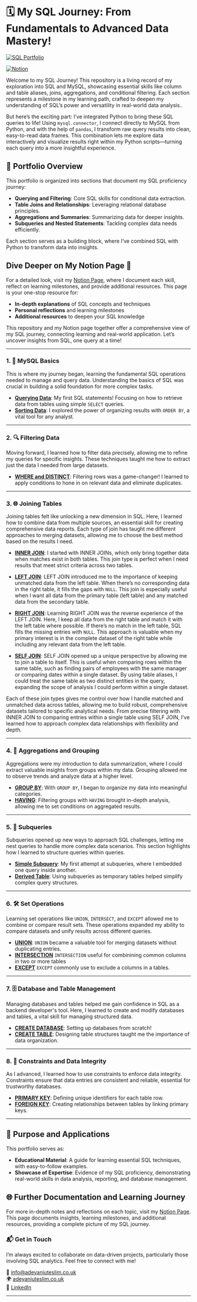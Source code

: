 # 🗓️ My SQL Journey: From Fundamentals to Advanced Data Mastery!

[![SQL Portfolio](https://img.shields.io/badge/Portfolio-Data%20Analysis-informational)](https://github.com/TeslimAdeyanju/sql-code-portfolio)

[![Notion](https://img.shields.io/badge/Documentation-Notion-brightgreen)](https://notion.so/https://teslimuthmanadeyanju.notion.site/BASIC-SQL-3e0482d698324d7ca389a41efa3c17d8?pvs=4)

Welcome to my SQL Journey! This repository is a living record of my exploration into SQL and MySQL, showcasing essential skills like column and table aliases, joins, aggregations, and conditional filtering. Each section represents a milestone in my learning path, crafted to deepen my understanding of SQL’s power and versatility in real-world data analysis..

But here’s the exciting part: I’ve integrated Python to bring these SQL queries to life! Using `mysql.connector`, I connect directly to MySQL from Python, and with the help of `pandas`, I transform raw query results into clean, easy-to-read data frames. This combination lets me explore data interactively and visualize results right within my Python scripts—turning each query into a more insightful experience.

## 📂 Portfolio Overview

This portfolio is organized into sections that document my SQL proficiency journey:

- **Querying and Filtering**: Core SQL skills for conditional data extraction.
- **Table Joins and Relationships**: Leveraging relational database principles.
- **Aggregations and Summaries**: Summarizing data for deeper insights.
- **Subqueries and Nested Statements**: Tackling complex data needs efficiently.

Each section serves as a building block, where I’ve combined SQL with Python to transform data into insights.

## Dive Deeper on My Notion Page 📘

For a detailed look, visit my [Notion Page](https://teslimuthmanadeyanju.notion.site/BASIC-SQL-3e0482d698324d7ca389a41efa3c17d8?pvs=4), where I document each skill, reflect on learning milestones, and provide additional resources. This page is your one-stop resource for:

- **In-depth explanations** of SQL concepts and techniques
- **Personal reflections** and learning milestones
- **Additional resources** to deepen your SQL knowledge

This repository and my Notion page together offer a comprehensive view of my SQL journey, connecting learning and real-world application. Let’s uncover insights from SQL, one query at a time!

---

### 1. 🧭 MySQL Basics

This is where my journey began, learning the fundamental SQL operations needed to manage and query data. Understanding the basics of SQL was crucial in building a solid foundation for more complex tasks.

- **[Querying Data](https://github.com/TeslimAdeyanju/1-Portfolio-MySQL-Journey-Fundamentals-to-Advanced-Mastery/blob/main/1-mysql-basics/1.1-select-sql-notebook.ipynb)**: My first SQL statements! Focusing on how to retrieve data from tables using simple `SELECT` queries.
- **[Sorting Data](https://github.com/TeslimAdeyanju/1-Portfolio-MySQL-Journey-Fundamentals-to-Advanced-Mastery/blob/main/1-mysql-basics/1.2-sorting-sql-notebook.ipynb)**: I explored the power of organizing results with `ORDER BY`, a vital tool for any analyst.

---

### 2. 🔍 Filtering Data

Moving forward, I learned how to filter data precisely, allowing me to refine my queries for specific insights. These techniques taught me how to extract just the data I needed from large datasets.

- **[WHERE and DISTINCT](https://github.com/TeslimAdeyanju/1-Portfolio-MySQL-Journey-Fundamentals-to-Advanced-Mastery/blob/main/2-filtering-data/2.1-filtering-data-sql-notebook.ipynb)**: Filtering rows was a game-changer! I learned to apply conditions to hone in on relevant data and eliminate duplicates.


---

### 3. 🌐 Joining Tables

Joining tables felt like unlocking a new dimension in SQL. Here, I learned how to combine data from multiple sources, an essential skill for creating comprehensive data reports. Each type of join has taught me different approaches to merging datasets, allowing me to choose the best method based on the results I need.

- **[INNER JOIN](https://github.com/TeslimAdeyanju/1-Portfolio-MySQL-Journey-Fundamentals-to-Advanced-Mastery/blob/main/3-joining-tables/3.2-inner-join-sql-notebook.ipynb)**: I started with INNER JOINs, which only bring together data when matches exist in both tables. This join type is perfect when I need results that meet strict criteria across two tables.

- **[LEFT JOIN](https://github.com/TeslimAdeyanju/1-Portfolio-MySQL-Journey-Fundamentals-to-Advanced-Mastery/blob/main/3-joining-tables/3.3-left-join-sql-notebook.ipynb)**: LEFT JOIN introduced me to the importance of keeping unmatched data from the left table. When there’s no corresponding data in the right table, it fills the gaps with `NULL`. This join is especially useful when I want all data from the primary table (left table) and any matched data from the secondary table.

- **[RIGHT JOIN](https://github.com/TeslimAdeyanju/1-Portfolio-MySQL-Journey-Fundamentals-to-Advanced-Mastery/blob/main/3-joining-tables/3.4-right-join-sql-notebook.ipynb)**: Learning RIGHT JOIN was the reverse experience of the LEFT JOIN. Here, I keep all data from the right table and match it with the left table where possible. If there’s no match in the left table, SQL fills the missing entries with `NULL`. This approach is valuable when my primary interest is in the complete dataset of the right table while including any relevant data from the left table.

- **[SELF JOIN](https://github.com/TeslimAdeyanju/1-Portfolio-MySQL-Journey-Fundamentals-to-Advanced-Mastery/blob/main/3-joining-tables/3.5-self-join-sql-notebook.ipynb)**: SELF JOIN opened up a unique perspective by allowing me to join a table to itself. This is useful when comparing rows within the same table, such as finding pairs of employees with the same manager or comparing dates within a single dataset. By using table aliases, I could treat the same table as two distinct entities in the query, expanding the scope of analysis I could perform within a single dataset.

Each of these join types gives me control over how I handle matched and unmatched data across tables, allowing me to build robust, comprehensive datasets tailored to specific analytical needs. From precise filtering with INNER JOIN to comparing entries within a single table using SELF JOIN, I’ve learned how to approach complex data relationships with flexibility and depth.

---

### 4. 📂 Aggregations and Grouping

Aggregations were my introduction to data summarization, where I could extract valuable insights from groups within my data. Grouping allowed me to observe trends and analyze data at a higher level.

- **[GROUP BY](https://github.com/TeslimAdeyanju/1-Portfolio-MySQL-Journey-Fundamentals-to-Advanced-Mastery/blob/main/4-grouping-data/4.1-group-by-sql-notebook.ipynb)**: With `GROUP BY`, I began to organize my data into meaningful categories.
- **[HAVING](https://github.com/TeslimAdeyanju/1-Portfolio-MySQL-Journey-Fundamentals-to-Advanced-Mastery/blob/main/4-grouping-data/4.2-group-by-sql-notebook.ipynb)**: Filtering groups with `HAVING` brought in-depth analysis, allowing me to set conditions on aggregated results.

---

### 5. 🧩 Subqueries

Subqueries opened up new ways to approach SQL challenges, letting me nest queries to handle more complex data scenarios. This section highlights how I learned to structure queries within queries.

- **[Simple Subquery](https://github.com/yourusername/sql-code-portfolio/blob/main/05_subqueries_simple.sql)**: My first attempt at subqueries, where I embedded one query inside another.
- **[Derived Table](https://github.com/yourusername/sql-code-portfolio/blob/main/05_subqueries_derived_table.sql)**: Using subqueries as temporary tables helped simplify complex query structures.

---

### 6. 🛠️ Set Operations

Learning set operations like `UNION`, `INTERSECT`, and `EXCEPT` allowed me to combine or compare result sets. These operations expanded my ability to compare datasets and unify results across different queries.

- **[UNION](https://github.com/TeslimAdeyanju/my-SQL-Journey-From-Fundamentals-to-Advanced-Data-Mastery/blob/main/6-Set%20Operations/6.1_union_sql_portfolio_notebook%20copy%202.ipynb)**: `UNION` became a valuable tool for merging datasets without duplicating entries.
- **[INTERSECTION](https://github.com/TeslimAdeyanju/my-SQL-Journey-From-Fundamentals-to-Advanced-Data-Mastery/blob/main/6-Set%20Operations/6.2_intersect_sql_portfolio_notebook%20copy.ipynb)** `INTERSECTION` useful for combinining common columns in two or more tables
- **[EXCEPT](https://github.com/TeslimAdeyanju/my-SQL-Journey-From-Fundamentals-to-Advanced-Data-Mastery/blob/main/6-Set%20Operations/6.3_except_sql_portfolio_notebook.ipynb)** `EXCEPT` commonly use to exclude a columns in a tables.

---

### 7. 🗄️ Database and Table Management

Managing databases and tables helped me gain confidence in SQL as a backend developer's tool. Here, I learned to create and modify databases and tables, a vital skill for managing structured data.

- **[CREATE DATABASE](https://github.com/yourusername/sql-code-portfolio/blob/main/07_database_management_create_database.sql)**: Setting up databases from scratch!
- **[CREATE TABLE](https://github.com/yourusername/sql-code-portfolio/blob/main/07_database_management_create_table.sql)**: Designing table structures taught me the importance of data organization.

---

### 8. 🔐 Constraints and Data Integrity

As I advanced, I learned how to use constraints to enforce data integrity. Constraints ensure that data entries are consistent and reliable, essential for trustworthy databases.

- **[PRIMARY KEY](https://github.com/yourusername/sql-code-portfolio/blob/main/08_constraints_primary_key.sql)**: Defining unique identifiers for each table row.
- **[FOREIGN KEY](https://github.com/yourusername/sql-code-portfolio/blob/main/08_constraints_foreign_key.sql)**: Creating relationships between tables by linking primary keys.

---

## 🎯 Purpose and Applications

This portfolio serves as:

- **Educational Material**: A guide for learning essential SQL techniques, with easy-to-follow examples.
- **Showcase of Expertise**: Evidence of my SQL proficiency, demonstrating real-world skills in data analysis, reporting, and database management.

## 🌐 Further Documentation and Learning Journey

For more in-depth notes and reflections on each topic, visit my [Notion Page](https://notion.so/your-notion-link). This page documents insights, learning milestones, and additional resources, providing a complete picture of my SQL journey.

### 📬 **Get in Touch**

I’m always excited to collaborate on data-driven projects, particularly those involving SQL analytics. Feel free to connect with me!

📧 [info@adeyanjuteslim.co.uk](mailto:info@adeyanjuteslim.co.uk)  
🌍 [adeyanjuteslim.co.uk](https://adeyanjuteslim.co.uk)  
💼 [LinkedIn](https://www.linkedin.com/in/adeyanjuteslimuthman)

---
